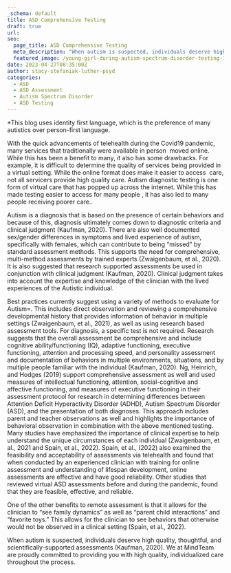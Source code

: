 ```yaml
---
_schema: default
title: ASD Comprehensive Testing
draft: true
url:
seo:
  page_title: ASD Comprehensive Testing
  meta_description: "When autism is suspected, individuals deserve high quality, thoughtful, and scientifically-supported assessments (Kaufman, 2020). We at MindTeam are proudly committed to providing you with high quality, individualized care throughout the process.\_"
  featured_image: /young-girl-during-autism-spectrum-disorder-testing-10.jpg
date: 2023-04-27T08:35:00Z
author: stacy-stefaniak-luther-psyd
categories:
  - ASD
  - ASD Assessment
  - Autism Spectrum Disorder
  - ASD Testing
---
```

\*This blog uses identity first language, which is the preference of many autistics over person-first language.&nbsp;

With the quick advancements of telehealth during the Covid19 pandemic, many services that traditionally were available in person&nbsp; moved online. While this has been a benefit to many, it also has some drawbacks. For example, it is difficult to determine the quality of services being provided in a virtual setting. While the online format does make it easier to access&nbsp; care, not all servicers provide high quality care. Autism diagnostic testing is one form of virtual care that has popped up across the internet. While this has made testing easier to access for many people , it has also led to many people receiving poorer care..&nbsp;

Autism is a diagnosis that is based on the presence of certain behaviors and because of this, diagnosis ultimately comes down to diagnostic criteria and clinical judgment (Kaufman, 2020). There are also well documented sex/gender differences in symptoms and lived experience of autism, specifically with females, which can contribute to being “missed” by standard assessment methods. This supports the need for comprehensive, multi-method assessments by trained experts (Zwaigenbaum, et al., 2020). It is also suggested that research supported assessments be used in conjunction with clinical judgment (Kaufman, 2020). Clinical judgment takes into account the expertise and knowledge of the clinician with the lived experiences of the Autistic individual.&nbsp;

Best practices currently suggest using a variety of methods to evaluate for Autism=. This includes direct observation and reviewing a comprehensive developmental history that provides information of behavior in multiple settings (Zwaigenbaum, et al., 2021), as well as using research based assessment tools. For diagnosis, a specific test is not required. Research suggests that the overall assessment be comprehensive and include cognitive ability/functioning (IQ), adaptive functioning, executive functioning, attention and processing speed, and personality assessment and documentation of behaviors in multiple environments, situations, and by multiple people familiar with the individual (Kaufman, 2020). Ng, Heinrich, and Hodges (2019) support comprehensive assessment as well and used measures of intellectual functioning, attention, social-cognitive and affective functioning, and measures of executive functioning in their assessment protocol for research in determining differences between Attention Deficit Hyperactivity Disorder (ADHD), Autism Spectrum Disorder (ASD), and the presentation of both diagnoses. This approach includes parent and teacher observations as well and highlights the importance of behavioral observation in combination with the above mentioned testing. Many studies have emphasized the importance of clinical expertise to help understand the unique circumstances of each individual (Zwaigenbaum, et al., 2021 and Spain, et al., 2022). Spain, et al., (2022) also examined the feasibility and acceptability of assessments via telehealth and found that when conducted by an experienced clinician with training for online assessment and understanding of lifespan development, online assessments are effective and have good reliability. Other studies that reviewed virtual ASD assessments before and during the pandemic, found that they are feasible, effective, and reliable.&nbsp;

One of the other benefits to remote assessment is that it allows for the clinician to “see family dynamics” as well as “parent child interactions” and “favorite toys.” This allows for the clinician to see behaviors that otherwise would not be observed in a clinical setting (Spain, et al., 2022).&nbsp;

When autism is suspected, individuals deserve high quality, thoughtful, and scientifically-supported assessments (Kaufman, 2020). We at MindTeam are proudly committed to providing you with high quality, individualized care throughout the process.&nbsp;